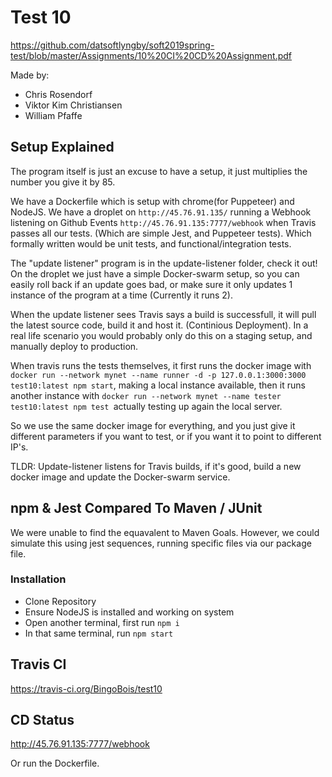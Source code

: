 # Test 10
https://github.com/datsoftlyngby/soft2019spring-test/blob/master/Assignments/10%20CI%20CD%20Assignment.pdf

Made by:

- Chris Rosendorf
- Viktor Kim Christiansen  
- William Pfaffe

## Setup Explained
The program itself is just an excuse to have a setup, it just multiplies the number you give it by 85.


We have a Dockerfile which is setup with chrome(for Puppeteer) and NodeJS. We have a droplet on `http://45.76.91.135/` running a Webhook listening on Github Events `http://45.76.91.135:7777/webhook` when Travis passes all our tests. (Which are simple Jest, and Puppeteer tests). Which formally written would be unit tests, and functional/integration tests.


The "update listener" program is in the update-listener folder, check it out! On the droplet we just have a simple Docker-swarm setup, so you can easily roll back if an update goes bad, or make sure it only updates 1 instance of the program at a time (Currently it runs 2).


When the update listener sees Travis says a build is successfull, it will pull the latest source code, build it and host it. (Continious Deployment).
In a real life scenario you would probably only do this on a staging setup, and manually deploy to production.



When travis runs the tests themselves, it first runs the docker image with `docker run --network mynet --name runner -d -p 127.0.0.1:3000:3000 test10:latest npm start`, making a local instance available, then it runs another instance with `docker run --network mynet --name tester test10:latest npm test `actually testing up again the local server.


So we use the same docker image for everything, and you just give it different parameters if you want to test, or if you want it to point to different IP's.



TLDR: Update-listener listens for Travis builds, if it's good, build a new docker image and update the Docker-swarm service.

## npm & Jest Compared To Maven / JUnit
We were unable to find the equavalent to Maven Goals. However, we could simulate this using jest sequences, running specific files via our package file. 



### Installation

- Clone Repository
- Ensure NodeJS is installed and working on system
- Open another terminal, first run `npm i`
- In that same terminal, run `npm start`

## Travis CI
https://travis-ci.org/BingoBois/test10

## CD Status
http://45.76.91.135:7777/webhook

Or run the Dockerfile.

